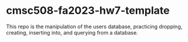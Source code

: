 # cmsc508-fa2023-hw7-template

This repo is the manipulation of the users database, practicing dropping, creating, inserting into, and querying from a database.
